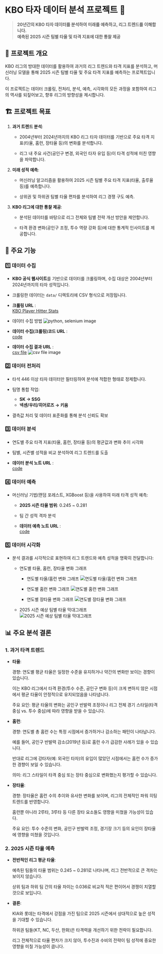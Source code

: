 # KBO 타자 데이터 분석 프로젝트 🎯

> **20년간의 KBO 타자 데이터를 분석하여 미래를 예측하고, 리그 트렌드를 이해합니다.**  
> **예측된 2025 시즌 팀별 타율 및 타격 지표에 대한 통찰 제공**

## 📂 프로젝트 개요

KBO 리그의 방대한 데이터를 활용하여 과거의 리그 트렌드와 타격 지표를 분석하고, 머신러닝 모델을 통해 2025 시즌 팀별 타율 및 주요 타격 지표를 예측하는 프로젝트입니다.  

이 프로젝트는 데이터 크롤링, 전처리, 분석, 예측, 시각화의 모든 과정을 포함하여 리그의 역사를 되짚어보고, 향후 리그의 방향성을 제시합니다.

## 🏗 프로젝트 목표

1. **과거 트렌드 분석**:  
   - 2004년부터 2024년까지의 KBO 리그 타자 데이터를 기반으로 주요 타격 지표(타율, 홈런, 장타율 등)의 변화를 분석합니다.

   - 리그 내 주요 사건(공인구 변경, 외국인 타자 유입 등)이 타격 성적에 미친 영향을 파악합니다.

2. **미래 성적 예측**:  
   - 머신러닝 알고리즘을 활용하여 2025 시즌 팀별 주요 타격 지표(타율, 출루율 등)를 예측합니다.

   - 상위권 및 하위권 팀별 타율 편차를 분석하여 리그 경쟁 구도 예측.

3. **KBO 리그에 대한 통찰 제공**:  
   - 분석된 데이터를 바탕으로 리그 전체와 팀별 전략 개선 방안을 제안합니다.

   - 타격 환경 변화(공인구 조정, 투수 역량 강화 등)에 대한 통계적 인사이트를 제공합니다.

## 🚀 주요 기능

### 1️⃣ 데이터 수집
- **KBO 공식 웹사이트**를 기반으로 데이터를 크롤링하며, 수집 대상은 2004년부터 2024년까지의 타자 성적입니다.

- 크롤링한 데이터는 `data/` 디렉토리에 CSV 형식으로 저장됩니다.
- **크롤링 URL** :  
  [KBO Player Hitter Stats](https://www.koreabaseball.com/Record/Player/HitterBasic/Basic1.aspx?sort=HRA_RT)
- 데이터 수집 방법
  ![python, selenium image](https://github.com/vinyl-nyl/KBO_Batter_Project/blob/main/images/image.png?raw=true)
- **데이터 수집(크롤링)코드 URL** :  
  [code](https://github.com/vinyl-nyl/KBO_Batter_Project/blob/main/Data_Collection_Refinement/KBO_Hitter_data_crawling.py)
- **데이터 수집 결과 URL** :  
  [csv file](https://github.com/vinyl-nyl/KBO_Batter_Project/blob/main/Data_Collection_Refinement/kbo_Hitter_data.csv)
  ![csv file image](https://github.com/vinyl-nyl/KBO_Batter_Project/blob/main/images/image-2.png?raw=true)

### 2️⃣ 데이터 전처리
- 타석 446 이상 타자 데이터만 필터링하여 분석에 적합한 형태로 정제합니다.

- 팀명 통합 작업:
  - **SK → SSG**
  - **넥센/우리/히어로즈 → 키움**
- 결측값 처리 및 데이터 표준화를 통해 분석 신뢰도 확보

### 3️⃣ 데이터 분석
- 연도별 주요 타격 지표(타율, 홈런, 장타율 등)의 평균값과 변화 추이 시각화

- 팀별, 시즌별 성적을 비교 분석하여 리그 트렌드를 도출
- **데이터 분석 노트 URL** :  
  [code](https://github.com/vinyl-nyl/KBO_Batter_Project/blob/main/Data_Prediction_Analysis_Visualization/KBO_Hitter_Analysis_Trend.ipynb)

### 4️⃣ 데이터 예측
- 머신러닝 기법(랜덤 포레스트, XGBoost 등)을 사용하여 미래 타격 성적 예측:

  - **2025 시즌 타율 범위**: 0.245 ~ 0.281

  - 팀 간 성적 격차 분석

  - **데이터 예측 노트 URL** :  
  [code](https://github.com/vinyl-nyl/KBO_Batter_Project/blob/main/Data_Prediction_Analysis_Visualization/batting_average_prediction.ipynb)

### 5️⃣ 데이터 시각화
- 분석 결과를 시각적으로 표현하여 리그 트렌드와 예측 성적을 명확히 전달합니다:

  - 연도별 타율, 홈런, 장타율 변화 그래프
    - 연도별 타율/홈런 변화 그래프
    ![연도별 타율/홈런 변화 그래프](https://github.com/vinyl-nyl/KBO_Batter_Project/blob/main/images/image-3.png?raw=true)

    - 연도별 홈런 변화 그래프
    ![연도별 홈런 변화 그래프](https://github.com/vinyl-nyl/KBO_Batter_Project/blob/main/images/image-4.png?raw=true)

    - 연도별 장타율 변화 그래프
    ![연도별 장타율 변화 그래프](https://github.com/vinyl-nyl/KBO_Batter_Project/blob/main/images/image-5.png?raw=true)

  - 2025 시즌 예상 팀별 타율 막대그래프
  ![2025 시즌 예상 팀별 타율 막대그래프](https://github.com/vinyl-nyl/KBO_Batter_Project/blob/main/images/image-6.png?raw=true)

## 📊 주요 분석 결론

### 1. 과거 타격 트렌드
- **타율**:  

  경향: 연도별 평균 타율은 일정한 수준을 유지하거나 약간의 변화만 보이는 경향이 있습니다.

  이는 KBO 리그에서 타격 환경(투수 수준, 공인구 변화 등)이 크게 변하지 않은 시점에서 평균 타율이 안정적으로 유지되었음을 나타냅니다.

  주요 요인: 평균 타율의 변화는 공인구 반발력 조정이나 리그 전체 경기 스타일(타격 중심 vs. 투수 중심)에 따라 영향을 받을 수 있습니다.
  

- **홈런**:  

  경향: 연도별 총 홈런 수는 특정 시점에서 증가하거나 감소하는 패턴이 나타납니다.

  예를 들어, 공인구 반발력 감소(2019년 등)로 홈런 수가 급감한 사례가 있을 수 있습니다.

  반대로 리그에 강타자(예: 외국인 타자)의 유입이 많았던 시점에서는 홈런 수가 증가한 경향이 보일 수 있습니다.

  의미: 리그 스타일이 타격 중심 또는 장타 중심으로 변화했는지 평가할 수 있습니다.

- **장타율**:  

  경향: 장타율은 홈런 수의 추이와 유사한 변화를 보이며, 리그의 전체적인 파워 히팅 트렌드를 반영합니다.

  홈런뿐 아니라 2루타, 3루타 등 다른 장타 요소들도 영향을 미쳤을 가능성이 있습다.

  주요 요인: 투수 수준의 변화, 공인구 반발력 조정, 경기장 크기 등의 요인이 장타율에 영향을 미쳤을 것입니다.

### 2. 2025 시즌 타율 예측
- **전반적인 리그 평균 타율**:  

  예측된 팀들의 타율 범위는 0.245 ~ 0.281로 나타나며, 리그 전반적으로 큰 격차는 보이지 않습니다.

  상위 팀과 하위 팀 간의 타율 차이는 0.036로 비교적 적은 편이어서 경쟁이 치열할 것으로 보입니다.

- **결론**:  

  KIA와 롯데는 타격에서 강점을 가진 팀으로 2025 시즌에서 상대적으로 높은 성적을 기대할 수 있습니다.

  하위권 팀들(KT, NC, 두산, 한화)은 타격력을 개선하기 위한 전략이 필요합니다.

  리그 전체적으로 타율 편차가 크지 않아, 투수진과 수비의 전략이 팀 성적에 중요한 영향을 미칠 가능성이 큽니다.